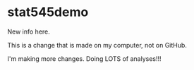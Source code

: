 # stat545demo

New info here.

This is a change that is made on my computer, not on GitHub.

I'm making more changes. Doing LOTS of analyses!!!